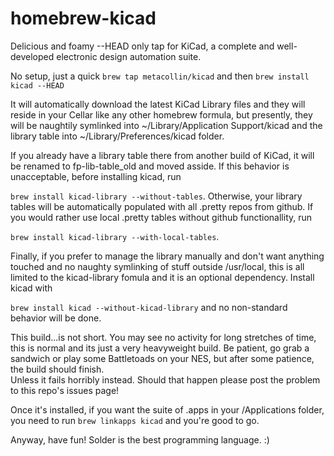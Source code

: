homebrew-kicad
==============

Delicious and foamy --HEAD only tap for KiCad, a complete and well-developed electronic design automation suite.

No setup, just a quick 
`brew tap metacollin/kicad`
and then
`brew install kicad --HEAD`

It will automatically download the latest KiCad Library files and they will reside in your Cellar like any other homebrew formula, but presently, they will be naughtily symlinked into ~/Library/Application Support/kicad and the library table into ~/Library/Preferences/kicad folder.  

If you already have a library table there from another build of KiCad, it will be renamed to fp-lib-table_old<random hex string> and moved asside. If this behavior is unacceptable, before installing kicad, run

`brew install kicad-library --without-tables`.  Otherwise, your library tables will be automatically populated with all .pretty repos from github.  If you would rather use local .pretty tables without github functionallity, run

`brew install kicad-library --with-local-tables`.

Finally, if you prefer to manage the library manually and don't want anything touched and no naughty symlinking of stuff outside /usr/local, this is all limited to the kicad-library fomula and it is an optional dependency.  Install kicad with

`brew install kicad --without-kicad-library` and no non-standard behavior will be done.  

This build...is not short. You may see no activity for long stretches of time, this is normal and its just a very heavyweight build.  Be patient, go grab a sandwich or play some Battletoads on your NES, but after some patience, the build should finish.  
Unless it fails horribly instead. Should that happen please post the problem to this repo's issues page! 

Once it's installed, if you want the suite of .apps in your /Applications folder, you need to run `brew linkapps kicad` and you're good to go.  

Anyway, have fun!  Solder is the best programming language. :)
